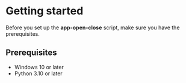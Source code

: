 # Getting started

Before you set up the **app-open-close** script, make sure you have the prerequisites.

## Prerequisites

- Windows 10 or later
- Python 3.10 or later
